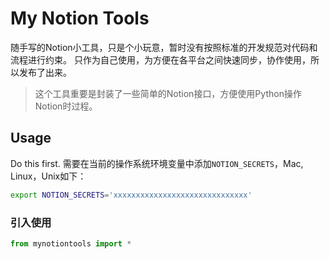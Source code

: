 # My Notion Tools

随手写的Notion小工具，只是个小玩意，暂时没有按照标准的开发规范对代码和流程进行约束。
只作为自己使用，为方便在各平台之间快速同步，协作使用，所以发布了出来。

> 这个工具重要是封装了一些简单的Notion接口，方便使用Python操作Notion时过程。

## Usage

Do this first.
需要在当前的操作系统环境变量中添加`NOTION_SECRETS`，Mac, Linux，Unix如下：

```bash
export NOTION_SECRETS='xxxxxxxxxxxxxxxxxxxxxxxxxxxxxx'
```

### 引入使用

```python
from mynotiontools import *

```
